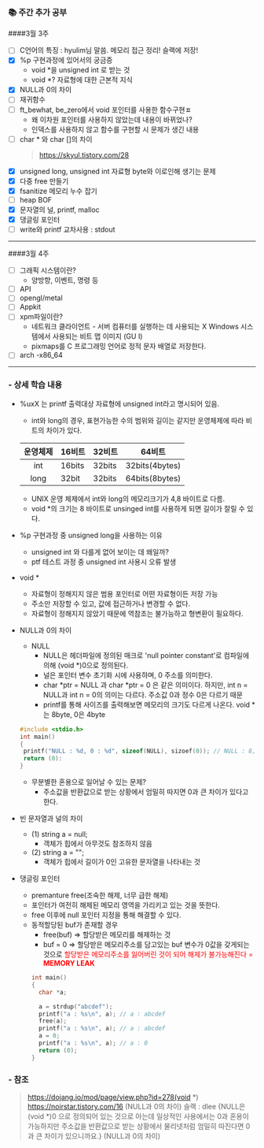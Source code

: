 ### 📚 주간 추가 공부
####3월 3주
- [ ] C언어의 특징 : hyulim님 말씀. 메모리 접근 정리! 슬랙에 저장!
- [x] %p 구현과정에 있어서의 궁금증
  - void *을 unsigned int 로 받는 것
  - void *? 자료형에 대한 근본적 지식
- [x] NULL과 0의 차이
- [ ] 재귀함수
- [ ] ft_bewhat, be_zero에서 void 포인터를 사용한 함수구현ㅍ
  - 왜 이차원 포인터를 사용하지 않았는데 내용이 바뀌었나?
  - 인덱스를 사용하지 않고 함수를 구현할 시 문제가 생긴 내용
- [ ] char * 와 char []의 차이
  > https://skyul.tistory.com/28
- [x] unsigned long, unsigned int 자료형 byte와 이로인해 생기는 문제
- [x] 다중 free 만들기
- [x] fsanitize 메모리 누수 잡기
- [ ] heap BOF
- [x] 문자열의 널, printf, malloc
- [x] 댕글링 포인터
- [ ] write와 printf 교차사용 : stdout
___
####3월 4주
- [ ] 그래픽 시스템이란?
  - 양방향, 이벤트, 명령 등
- [ ] API
- [ ] opengl/metal
- [ ] Appkit
- [ ] xpm파일이란?
  - 네트워크 클라이언트 - 서버 컴퓨터를 실행하는 데 사용되는 X Windows 시스템에서 사용되는 비트 맵 이미지 (GU
  I)
  - pixmaps를 C 프로그래밍 언어로 정적 문자 배열로 저장한다.
- [ ] arch -x86_64
___
### - 상세 학습 내용
- %uxX 는 printf 출력대상 자료형에 unsigned int라고 명시되어 있음.
  - int와 long의 경우, 표현가능한 수의 범위와 길이는 같지만 운영체제에 따라 비트의 차이가 있다.

  | 운영체제 | 16비트 | 32비트 |     64비트     |
  | :------: | ------ | ------ | :------------: |
  |   int    | 16bits | 32bits | 32bits(4bytes) |
  |   long   | 32bit  | 32bits | 64bits(8bytes) |
  - UNIX 운영 체제에서 int와 long의 메모리크기가 4,8 바이트로 다름.
  - void *의 크기는 8 바이트로 unsinged int를 사용하게 되면 길이가 잘릴 수 있다.


- %p 구현과정 중 unsigned long을 사용하는 이유
  - unsigned int 와 다를게 없어 보이는 데 왜일까?
  - ptf 테스트 과정 중 unsigned int 사용시 오류 발생

- void *
  - 자료형이 정해지지 않은 범용 포인터로 어떤 자료형이든 저장 가능
  - 주소만 저장할 수 있고, 값에 접근하거나 변경할 수 없다.
  - 자료형이 정해지지 않았기 때문에 역참조는 불가능하고 형변환이 필요하다.

- NULL과 0의 차이
  - NULL
    - NULL은 헤더파일에 정의된 매크로 'null pointer constant'로 컴파일에 의해 (void *)0으로 정의된다.
    - 널은 포인터 변수 초기화 시에 사용하며, 0 주소를 의미한다.
    - char *ptr = NULL 과 char *ptr = 0 은 같은 의미이다. 하지만, int n = NULL과 int n = 0의 의미는 다르다. 주소값 0과 정수 0은 다르기 때문
    - printf를 통해 사이즈를 출력해보면 메모리의 크기도 다르게 나온다. void *는 8byte, 0은 4byte
  ```c
  #include <stdio.h>
  int main()
  {
   printf("NULL : %d, 0 : %d", sizeof(NULL), sizoef(0)); // NULL : 8, 0 : 4
   return (0):
  }
  ```
    - 무분별한 혼용으로 일어날 수 있는 문제?
      - 주소값을 반환값으로 받는 상황에서 엄밀히 따지면 0과 큰 차이가 있다고 한다.

- 빈 문자열과 널의 차이
  - (1) string a = null;
    - 객체가 힙에서 아무것도 참조하지 않음
  - (2) string a = "";
    - 객체가 힙에서 길이가 0인 고유한 문자열을 나타내는 것

- 댕글링 포인터
  - premanture free(조숙한 해제, 너무 급한 해제)
  - 포인터가 여전히 해제된 메모리 영역을 가리키고 있는 것을 뜻한다.
  - free 이후에 null 포인터 지정을 통해 해결할 수 있다.
  - 동적할당된 buf가 존재할 경우
    - free(buf) => 할당받은 메모리를 해제하는 것
    - buf = 0 => 할당받은 메모리주소를 담고있는 buf 변수가 0값을 갖게되는 것으로 <span style="color:red">할당받은 메모리주소를 잃어버린 것이 되어 해제가 불가능해진다 = __MEMORY LEAK__</span>
    ```c
    int main()
    {
      char *a;

      a = strdup("abcdef");
  	  printf("a : %s\n", a); // a : abcdef
  	  free(a);
  	  printf("a : %s\n", a); // a : abcdef
  	  a = 0;
  	  printf("a : %s\n", a); // a : 0
  	  return (0);
    }
    ```

### - 참조
> https://dojang.io/mod/page/view.php?id=278(void *)
> https://noirstar.tistory.com/16 (NULL과 0의 차이)
> 슬랙 : dlee {NULL은 (void *)0 으로 정의되어 있는 것으로 아는데 일상적인 사용에서는 0과 혼용이 가능하지만 주소값을 반환값으로 받는 상황에서 물리넷처럼 엄밀히 따진다면 0 과 큰 차이가 있으니까요.} (NULL과 0의 차이)